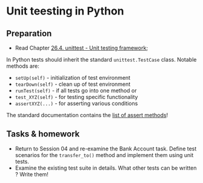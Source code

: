 # Unit teesting in Python

## Preparation

* Read Chapter [26.4. unittest - Unit testing framework](https://docs.python.org/3/library/unittest.html);


In Python tests should inherit the standard `unittest.TestCase` class. Notable
methods are:

* `setUp(self)` - initialization of test environment
* `tearDown(self)` - clean up of test environment
* `runTest(self)` - if all tests go into one method or
* `test_XYZ(self)` - for testing specific functionality
* `assertXYZ(...)` - for asserting various conditions

The standard documentation contains the
[list of assert methods](https://docs.python.org/3/library/unittest.html#assert-methods)!

## Tasks & homework

* Return to Session 04 and re-examine the Bank Account task.
Define test scenarios for the `transfer_to()` method and implement
them using unit tests.
* Examine the existing test suite in details. What other tests can be
written ? Write them!
